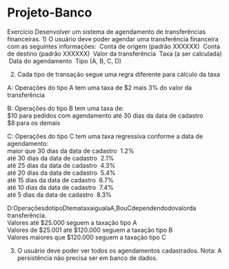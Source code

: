 # Projeto-Banco

Exercício
Desenvolver um sistema de agendamento de transferências financeiras.    1) O usuário deve poder agendar uma transferência financeira com as seguintes informações: ­ Conta de origem (padrão XXXXX­X) ­ Conta de destino  (padrão XXXXX­X)     ­ Valor da transferência     ­ Taxa (a ser calculada)     ­ Data do agendamento     ­ Tipo (A, B, C, D)   

2) Cada tipo de transação segue uma regra diferente para cálculo da taxa

A: Operações do tipo A tem uma taxa de $2 mais 3% do valor da transferência   

B: Operações do tipo B tem uma taxa de:              
    $10 para pedidos com agendamento até 30 dias da data de cadastro              
    $8 para os demais    
    
C: Operações do tipo C tem uma taxa regressiva conforme a data de agendamento:              
    maior que 30 dias da data de cadastro ­ 1.2%              
    até 30 dias da data de cadastro ­ 2.1%              
    até 25 dias da data de cadastro ­ 4.3%              
    até 20 dias da data de cadastro ­ 5.4%              
    até 15 dias da data de cadastro ­ 6.7%              
    até 10 dias da data de cadastro ­ 7.4%              
    até  5 dias da data de cadastro ­ 8.3%    
    
D:OperaçõesdotipoDtemataxaigualaA,BouCdependendodovalorda transferência.              
    Valores até $25.000 seguem a taxação tipo A              
    Valores de $25.001 até $120.000 seguem a taxação tipo B              
    Valores maiores que $120.000 seguem a taxação tipo C
    
3) O usuário deve poder ver todos os agendamentos cadastrados. Nota: A persistência não precisa ser em banco de dados.
